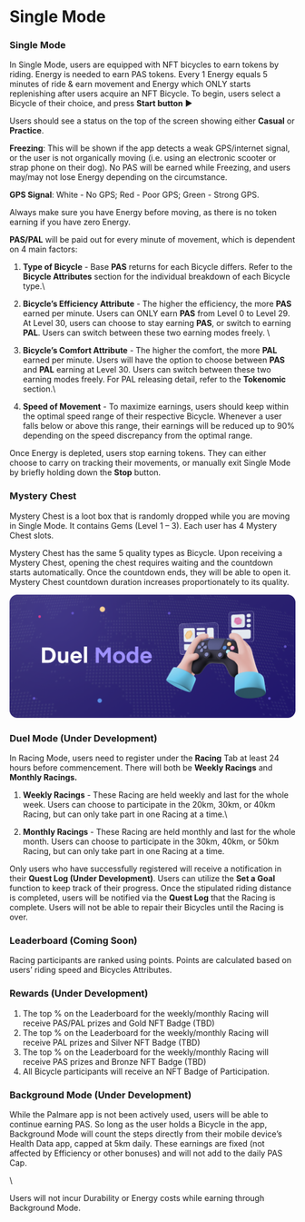 # Single Mode

### Single Mode

In Single Mode, users are equipped with NFT bicycles to earn tokens by riding. Energy is needed to earn PAS tokens. Every 1 Energy equals 5 minutes of ride & earn movement and Energy which ONLY starts replenishing after users acquire an NFT Bicycle. To begin, users select a Bicycle of their choice, and press **Start button** ▶

Users should see a status on the top of the screen showing either **Casual** or **Practice**.

**Freezing**: This will be shown if the app detects a weak GPS/internet signal, or the user is not organically moving (i.e. using an electronic scooter or strap phone on their dog). No PAS will be earned while Freezing, and users may/may not lose Energy depending on the circumstance.

**GPS Signal**: White - No GPS; Red - Poor GPS; Green - Strong GPS.&#x20;

Always make sure you have Energy before moving, as there is no token earning if you have zero Energy.

**PAS/PAL** will be paid out for every minute of movement, which is dependent on 4 main factors:

1. **Type of Bicycle** - Base **PAS** returns for each Bicycle differs. Refer to the **Bicycle Attributes** section for the individual breakdown of each Bicycle type.\

2. **Bicycle’s Efficiency Attribute** - The higher the efficiency, the more **PAS** earned per minute. Users can ONLY earn **PAS** from Level 0 to Level 29. At Level 30, users can choose to stay earning **PAS**, or switch to earning **PAL**. Users can switch between these two earning modes freely.                         \

3. **Bicycle’s Comfort Attribute** - The higher the comfort, the more **PAL** earned per minute. Users will have the option to choose between **PAS** and **PAL** earning at Level 30. Users can switch between these two earning modes freely. For PAL releasing detail, refer to the **Tokenomic** section.\

4. **Speed of Movement** - To maximize earnings, users should keep within the optimal speed range of their respective Bicycle. Whenever a user falls below or above this range, their earnings will be reduced up to 90% depending on the speed discrepancy from the optimal range.&#x20;

Once Energy is depleted, users stop earning tokens. They can either choose to carry on tracking their movements, or manually exit Single Mode by briefly holding down the **Stop** button.

### &#x20;**Mystery Chest**

Mystery Chest is a loot box that is randomly dropped while you are moving in Single Mode. It contains Gems (Level 1 – 3). Each user has 4 Mystery Chest slots.

Mystery Chest has the same 5 quality types as Bicycle. Upon receiving a Mystery Chest, opening the chest requires waiting and the countdown starts automatically. Once the countdown ends, they will be able to open it. Mystery Chest countdown duration increases proportionately to its quality.



![](<../.gitbook/assets/Desktop - 7.png>)

### Duel Mode (Under Development)

In Racing Mode, users need to register under the **Racing** Tab at least 24 hours before commencement. There will both be **Weekly Racings** and **Monthly Racings.**

1. **Weekly Racings** - These Racing are held weekly and last for the whole week. Users can choose to participate in the 20km, 30km, or 40km Racing, but can only take part in one Racing at a time.\

2. **Monthly Racings** - These Racing are held monthly and last for the whole month. Users can choose to participate in the 30km, 40km, or 50km Racing, but can only take part in one Racing at a time.

Only users who have successfully registered will receive a notification in their **Quest Log (Under Development)**. Users can utilize the **Set a Goal** function to keep track of their progress. Once the stipulated riding distance is completed, users will be notified via the **Quest Log** that the Racing is complete. Users will not be able to repair their Bicycles until the Racing is over.

### &#x20;Leaderboard (Coming Soon)

Racing participants are ranked using points. Points are calculated based on users’ riding speed and Bicycles Attributes.



### Rewards (Under Development)

1. The top % on the Leaderboard for the weekly/monthly Racing will receive PAS/PAL prizes and Gold NFT Badge (TBD)
2. The top % on the Leaderboard for the weekly/monthly Racing will receive PAL prizes and Silver NFT Badge (TBD)
3. The top % on the Leaderboard for the weekly/monthly Racing will receive PAS prizes and Bronze NFT Badge (TBD)
4. All Bicycle participants will receive an NFT Badge of Participation.



### Background Mode (Under Development)

While the Palmare app is not been actively used, users will be able to continue earning PAS. So long as the user holds a Bicycle in the app, Background Mode will count the steps directly from their mobile device’s Health Data app, capped at 5km daily. These earnings are fixed (not affected by Efficiency or other bonuses) and will not add to the daily PAS Cap.&#x20;

\


Users will not incur Durability or Energy costs while earning through Background Mode.
